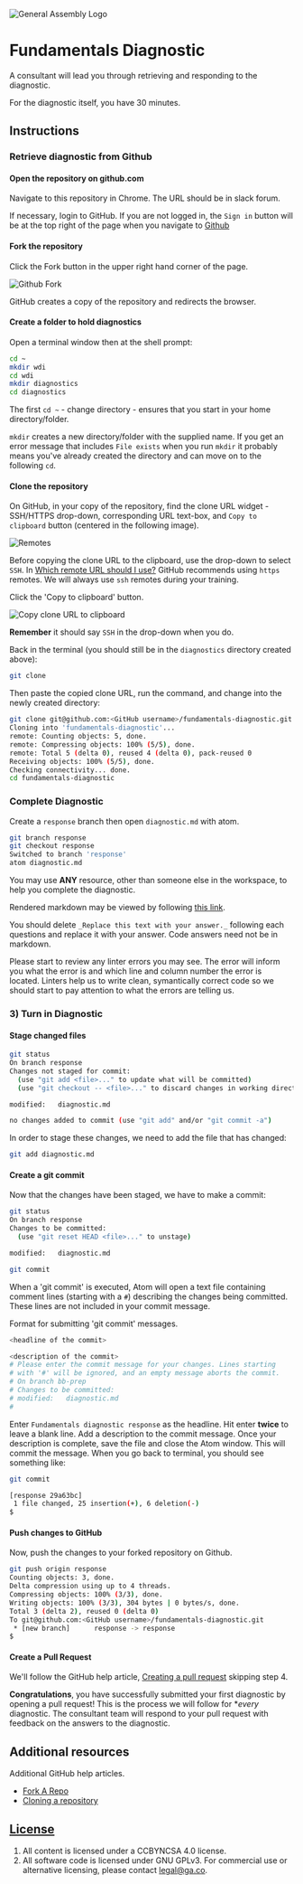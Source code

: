 ![General Assembly Logo](http://i.imgur.com/ke8USTq.png)

# Fundamentals Diagnostic

A consultant will lead you through retrieving and responding to the diagnostic.

For the diagnostic itself, you have 30 minutes.

## Instructions

### Retrieve diagnostic from Github

#### Open the repository on github.com

Navigate to this repository in Chrome.  The URL should be in slack forum.

If necessary, login to GitHub.  If you are not logged in, the `Sign in` button
will be at the top right of the page when you navigate to
[Github](https://github.com.)

#### Fork the repository

Click the Fork button in the upper right hand corner of the page.

![Github Fork](https://help.github.com/assets/images/help/repository/fork_button.jpg)

GitHub creates a copy of the repository and redirects the browser.

#### Create a folder to hold diagnostics

Open a terminal window then at the shell prompt:

```sh
cd ~
mkdir wdi
cd wdi
mkdir diagnostics
cd diagnostics
```

The first `cd ~` - change directory - ensures that you start in your home
directory/folder.

`mkdir` creates a new directory/folder with the supplied name.  If you get an
error message that includes `File exists` when you run `mkdir` it probably means
you've already created the directory and can move on to the following `cd`.

#### Clone the repository

On GitHub, in your copy of the repository, find the clone URL widget - SSH/HTTPS
drop-down, corresponding URL text-box, and `Copy to clipboard` button (centered
in the following image).

![Remotes](https://cloud.githubusercontent.com/assets/10408784/13907024/1ea37866-eebb-11e5-9a91-a1898e351c13.png)

Before copying the clone URL to the clipboard, use the drop-down to select
`SSH`. In [Which remote URL should I
use?](https://help.github.com/articles/which-remote-url-should-i-use/) GitHub
recommends using `https` remotes.  We will always use `ssh` remotes during your
training.

Click the 'Copy to clipboard' button.

![Copy clone URL to clipboard](https://cloud.githubusercontent.com/assets/8379295/15277267/c00d03b0-1acc-11e6-97bb-70e52ffdfd44.png)

**Remember** it should say `SSH` in the drop-down when you do.

Back in the terminal (you should still be in the `diagnostics` directory created
above):

```sh
git clone
```

Then paste the copied clone URL, run the command, and change into the newly
created directory:

```sh
git clone git@github.com:<GitHub username>/fundamentals-diagnostic.git
Cloning into 'fundamentals-diagnostic'...
remote: Counting objects: 5, done.
remote: Compressing objects: 100% (5/5), done.
remote: Total 5 (delta 0), reused 4 (delta 0), pack-reused 0
Receiving objects: 100% (5/5), done.
Checking connectivity... done.
cd fundamentals-diagnostic
```

### Complete Diagnostic

Create a `response` branch then open `diagnostic.md` with atom.

```sh
git branch response
git checkout response
Switched to branch 'response'
atom diagnostic.md
```

You may use **ANY** resource, other than someone else in the workspace, to help
you complete the diagnostic.

Rendered markdown may be viewed by following [this link](diagnostic.md).

You should delete `_Replace this text with your answer._` following each
questions and replace it with your answer.  Code answers need not be in
markdown.

Please start to review any linter errors you may see. The error will inform you
what the error is and which line and column number the error is located. Linters
help us to write clean, symantically correct code so we should start to pay
attention to what the errors are telling us.

### 3) Turn in Diagnostic

#### Stage changed files

```sh
git status
On branch response
Changes not staged for commit:
  (use "git add <file>..." to update what will be committed)
  (use "git checkout -- <file>..." to discard changes in working directory)

modified:   diagnostic.md

no changes added to commit (use "git add" and/or "git commit -a")
```

In order to stage these changes, we need to add the file that has changed:

```sh
git add diagnostic.md
```

#### Create a git commit

Now that the changes have been staged, we have to make a commit:

```sh
git status
On branch response
Changes to be committed:
  (use "git reset HEAD <file>..." to unstage)

modified:   diagnostic.md
```

```sh
git commit
```

When a 'git commit' is executed, Atom will open a text file containing comment
lines (starting with a `#`) describing the changes being committed.  These lines
are not included in your commit message.

Format for submitting 'git commit' messages.

```sh
<headline of the commit>

<description of the commit>
# Please enter the commit message for your changes. Lines starting
# with '#' will be ignored, and an empty message aborts the commit.
# On branch bb-prep
# Changes to be committed:
# modified:   diagnostic.md
#
```

Enter `Fundamentals diagnostic response` as the headline. Hit enter **twice** to
leave a blank line. Add a description to the commit message. Once your
description is complete, save the file and close the Atom window. This will
commit the message. When you go back to terminal, you should see something like:

```sh
git commit

[response 29a63bc]
 1 file changed, 25 insertion(+), 6 deletion(-)
$
```

#### Push changes to GitHub

Now, push the changes to your forked repository on Github.

```sh
git push origin response
Counting objects: 3, done.
Delta compression using up to 4 threads.
Compressing objects: 100% (3/3), done.
Writing objects: 100% (3/3), 304 bytes | 0 bytes/s, done.
Total 3 (delta 2), reused 0 (delta 0)
To git@github.com:<GitHub username>/fundamentals-diagnostic.git
 * [new branch]      response -> response
$
```

#### Create a Pull Request

We'll follow the GitHub help article, [Creating a pull
request](https://help.github.com/articles/creating-a-pull-request/) skipping
step 4.

**Congratulations**, you have successfully submitted your first diagnostic by
opening a pull request! This is the process we will follow for **every*
diagnostic. The consultant team will respond to your pull request with feedback
on the answers to the diagnostic.

## Additional resources

Additional GitHub help articles.

-   [Fork A Repo](https://help.github.com/articles/fork-a-repo/)
-   [Cloning a repository](https://help.github.com/articles/cloning-a-repository/)

## [License](LICENSE)

1.  All content is licensed under a CC­BY­NC­SA 4.0 license.
1.  All software code is licensed under GNU GPLv3. For commercial use or
    alternative licensing, please contact legal@ga.co.
